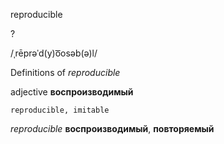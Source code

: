 reproducible

?

/ˌrēprəˈd(y)o͞osəb(ə)l/

Definitions of _reproducible_

adjective
**воспроизводимый**

    reproducible, imitable

_reproducible_
**воспроизводимый**, **повторяемый**